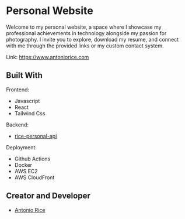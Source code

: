 # Personal Website

Welcome to my personal website, a space where I showcase my professional achievements in technology alongside my passion for photography. I invite you to explore, download my resume, and connect with me through the provided links or my custom contact system.

Link: https://www.antoniorice.com

## Built With

Frontend:

- Javascript
- React
- Tailwind Css

Backend:

- [rice-personal-api](https://github.com/AntonioRice/rice-personal-api)

Deployment:

- Github Actions
- Docker
- AWS EC2
- AWS CloudFront

## Creator and Developer

- [Antonio Rice](https://www.antoniorice.com)
